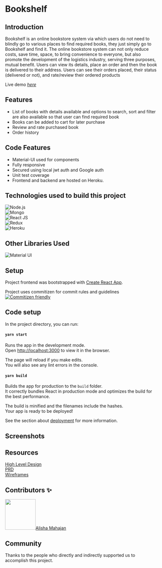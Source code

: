 # Bookshelf

## Introduction

Bookshelf is an online bookstore system via which users do not need to blindly go to various places to find required books, they just simply go to Bookshelf and find it. The online bookstore system can not only reduce costs, save time, space, to bring convenience to everyone, but also promote the development of the logistics industry, serving three purposes, mutual benefit. Users can view its details, place an order and then the book is delivered to their address. Users can see their orders placed, their status (delivered or not), and rate/review their ordered products

Live demo [_here_]()

## Features

- List of books with details available and options to search, sort and filter are also available so that user can find required book
- Books can be added to cart for later purchase
- Review and rate purchased book
- Order history

## Code Features

- Material-UI used for components
- Fully responsive
- Secured using local jwt auth and Google auth
- Unit test coverage
- Frontend and backend are hosted on Heroku.

## Technologies used to build this project

![Node.js](https://img.shields.io/badge/Node.js-43853D?style=for-the-badge&logo=node.js&logoColor=white)\
![Mongo](https://img.shields.io/badge/MongoDB-4EA94B?style=for-the-badge&logo=mongodb&logoColor=white)\
![React JS](https://img.shields.io/badge/React-20232A?style=for-the-badge&logo=react&logoColor=61DAFB)\
![Redux](https://img.shields.io/badge/Redux-593D88?style=for-the-badge&logo=redux&logoColor=white)\
![Heroku](https://img.shields.io/badge/Heroku-430098?style=for-the-badge&logo=heroku&logoColor=white)

## Other Libraries Used

![Material UI](https://img.shields.io/badge/Material--UI-0081CB?style=for-the-badge&logo=material-ui&logoColor=white)

## Setup

Project frontend was bootstrapped with [Create React App](https://github.com/facebook/create-react-app).

Project uses commitizen for commit rules and guidelines
[![Commitizen friendly](https://img.shields.io/badge/commitizen-friendly-brightgreen.svg)](http://commitizen.github.io/cz-cli/)

## Code setup

In the project directory, you can run:

#### `yarn start`

Runs the app in the development mode.\
Open [http://localhost:3000](http://localhost:3000) to view it in the browser.

The page will reload if you make edits.\
You will also see any lint errors in the console.

#### `yarn build`

Builds the app for production to the `build` folder.\
It correctly bundles React in production mode and optimizes the build for the best performance.

The build is minified and the filenames include the hashes.\
Your app is ready to be deployed!

See the section about [deployment](https://facebook.github.io/create-react-app/docs/deployment) for more information.

## Screenshots

## Resources

<a href="">High Level Design</a>\
<a href="https://alishamahajan.atlassian.net/wiki/spaces/BOOKSHELF/pages/edit-v2/196609?draftShareId=cce335d9-f7d0-499f-9023-2f60537b4d32"> PRD </a>\
<a href=""> Wireframes</a>

## Contributors ✨

<a href="https://github.com/Alisha-Mahajan"><img src="" width="100px;" alt=""/>Alisha Mahajan</a>

## Community

Thanks to the people who directly and indirectly supported us to accomplish this project.
